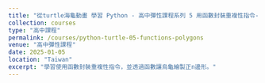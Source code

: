 ```yaml
---
title: "從turtle海龜動畫 學習 Python - 高中彈性課程系列 5 用函數封裝重複性指令-呼叫函數令烏龜畫正 n 邊形"
collection: courses
type: "高中課程"
permalink: /courses/python-turtle-05-functions-polygons
venue: "高中彈性課程"
date: 2025-01-05
location: "Taiwan"
excerpt: "學習使用函數封裝重複性指令，並透過函數讓烏龜繪製正n邊形。"
---
```


<!-- 請在此處貼上您的課程內容 -->
